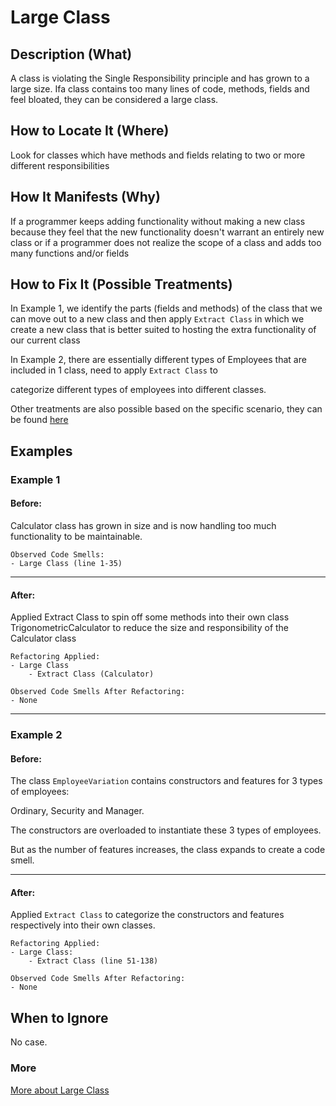 # Large Class
## Description (What)
A class is violating the Single Responsibility principle and has grown to a large size. Ifa class contains too many lines of code, methods, fields and feel bloated, they can be considered a large class.

## How to Locate It (Where)

Look for classes which have methods and fields relating to two or more different responsibilities

## How It Manifests (Why)

If a programmer keeps adding functionality without making a new class because they feel that the new functionality doesn't warrant an entirely new class or if a programmer does not realize the scope of a class and adds too many functions and/or fields

## How to Fix It (Possible Treatments)

In Example 1, we identify the parts (fields and methods) of the class that we can move out to a new class and then apply `Extract Class` in which we create a new class that is better suited to hosting the extra functionality of our current class

In Example 2, there are essentially different types of Employees that are included in 1 class, need to apply `Extract Class` to

categorize different types of employees into different classes.

Other treatments are also possible based on the specific scenario, they can be found [here](https://refactoring.guru/smells/large-class#:~:text=Treatment)

## Examples

### Example 1

#### Before: 

Calculator class has grown in size and is now handling too much functionality to be maintainable.

```
Observed Code Smells:
- Large Class (line 1-35)
```

---

#### After: 

Applied Extract Class to spin off some methods into their own class TrigonometricCalculator to reduce the size and responsibility of the Calculator class

```
Refactoring Applied:
- Large Class
    - Extract Class (Calculator)
```

```
Observed Code Smells After Refactoring:
- None
```

---

### Example 2

#### Before:

The class `EmployeeVariation` contains constructors and features for 3 types of employees:

Ordinary, Security and Manager.

The constructors are overloaded to instantiate these 3 types of employees.

But as the number of features increases, the class expands to create a code smell.

---

#### After: 

Applied `Extract Class` to categorize the constructors and features respectively into their own classes.

```
Refactoring Applied:
- Large Class:
    - Extract Class (line 51-138)
```

```
Observed Code Smells After Refactoring:
- None
```

## When to Ignore

No case.

### More
[More about Large Class](https://refactoring.guru/smells/large-class)
